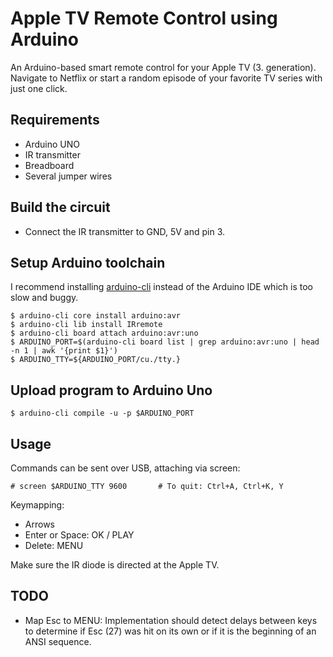 # Apple TV Remote Control using Arduino

An Arduino-based smart remote control for your Apple TV (3. generation). Navigate to Netflix or start a random episode of your favorite TV series with just one click.

## Requirements
- Arduino UNO
- IR transmitter
- Breadboard
- Several jumper wires

## Build the circuit
- Connect the IR transmitter to GND, 5V and pin 3.

## Setup Arduino toolchain

I recommend installing [arduino-cli](https://github.com/arduino/arduino-cli#how-to-install) instead of the Arduino IDE which is too slow and buggy.

```
$ arduino-cli core install arduino:avr
$ arduino-cli lib install IRremote
$ arduino-cli board attach arduino:avr:uno
$ ARDUINO_PORT=$(arduino-cli board list | grep arduino:avr:uno | head -n 1 | awk '{print $1}')
$ ARDUINO_TTY=${ARDUINO_PORT/cu./tty.}
```

## Upload program to Arduino Uno

```
$ arduino-cli compile -u -p $ARDUINO_PORT
```

## Usage

Commands can be sent over USB, attaching via screen:

```
# screen $ARDUINO_TTY 9600       # To quit: Ctrl+A, Ctrl+K, Y
```

Keymapping:
- Arrows
- Enter or Space: OK / PLAY
- Delete: MENU

Make sure the IR diode is directed at the Apple TV.

## TODO

- Map Esc to MENU:
Implementation should detect delays between keys to determine if Esc (27) was hit on its own or if it is the beginning of an ANSI sequence.
